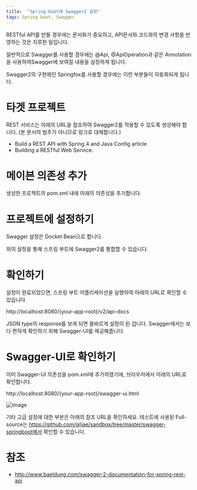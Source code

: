 ```yaml
---
title:  "Spring-boot에 Swagger2 설정"
tags: Spring boot, Swagger
---
```


RESTful API를 만들 경우에는 문서화가 중요하고, API문서와 코드와의 변경 사항을 반영하는 것은 지루한 일입니다.

일반적으로 Swagger를 사용할 경우에는 @Api, @ApiOperation과 같은 Annotation을 사용하여Swagger에 보여질 내용을 설정하게 됩니다.

Swagger2의 구현체인 Springfox를 사용할 경우에는 이런 부분들이 자동화되게 됩니다.

# 타겟 프로젝트
REST 서비스는 아래의 URL을 참조하여 Swagger2를 적용할 수 있도록 생성해야 합니다. (본 문서의 범주가 아니므로 링크로 대체합니다.)
* Build a REST API with Spring 4 and Java Config article
* Building a RESTful Web Service.

# 메이븐 의존성 추가
생성한 프로젝트의 pom.xml 내에 아래의 의존성을 추가합니다.

<script src="https://gist.github.com/giljae/4f9aaf57e191a59bde0948ad5c4a29df.js"></script>

# 프로젝트에 설정하기
Swagger 설정은 Docket Bean으로 합니다.

<script src="https://gist.github.com/giljae/1750b0f6d42ed69173eddceef63f79c3.js"></script>

위의 설정을 통해 스프링 부트에 Swagger2를 통합할 수 있습니다.

# 확인하기
설정이 완료되었으면, 스프링 부트 어플리케이션을 실행하여 아래의 URL로 확인할 수 있습니다.

http://localhost:8080/{your-app-root}/v2/api-docs

JSON type의 response를 보게 되면 올바르게 설정이 된 겁니다. Swagger에서는 보다 편하게 확인하기 위해 Swagger-UI를 제공해줍니다.

# Swagger-UI로 확인하기
이미 Swagger-UI 의존성을 pom.xml에 추가하였기에, 브라우저에서 아래의 URL로 확인합니다.

http://localhost:8080/{your-app-root}/swagger-ui.html

![image](https://user-images.githubusercontent.com/111643/115681528-93c8e700-a38f-11eb-9da0-bb289f12e5c3.png)

기타 고급 설정에 대한 부분은 아래의 참조 URL을 확인하세요. 테스트에 사용된 Full-source는
https://github.com/giljae/sandbox/tree/master/swagger-springboot에서 확인할 수 있습니다.

# 참조
* http://www.baeldung.com/swagger-2-documentation-for-spring-rest-api
